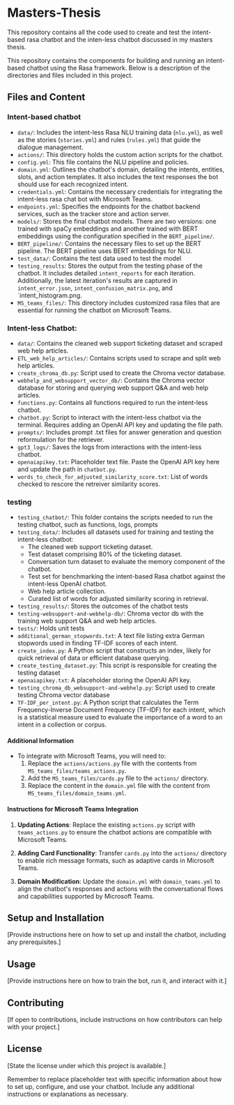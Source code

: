 # Masters-Thesis
This repository contains all the code used to create and test the intent-based rasa chatbot and the inten-less chatbot discussed in my masters thesis.

This repository contains the components for building and running an intent-based chatbot using the Rasa framework. Below is a description of the directories and files included in this project.

## Files and Content

### Intent-based chatbot
- `data/`: Includes the intent-less Rasa NLU training data (`nlu.yml`), as well as the stories (`stories.yml`) and rules (`rules.yml`) that guide the dialogue management.
- `actions/`: This directory holds the custom action scripts for the chatbot.
- `config.yml`: This file contains the NLU pipeline and policies.
- `domain.yml`: Outlines the chatbot's domain, detailing the intents, entities, slots, and action templates. It also includes the text responses the bot should use for each                  recognized intent.
- `credentials.yml`: Contains the necessary credentials for integrating the intent-less rasa chat bot with Microsoft Teams.
- `endpoints.yml`: Specifies the endpoints for the chatbot backend services, such as the tracker store and action server.
- `models/`: Stores the final chatbot models. There are two versions: one trained with spaCy embeddings and another trained with BERT embeddings using the configuration                   specified in the `BERT_pipeline/`.
- `BERT_pipeline/`: Contains the necessary files to set up the BERT pipeline. The BERT pipeline uses BERT embeddings for NLU.
- `test_data/`: Contains the test data used to test the model
- `testing_results`: Stores the output from the testing phase of the chatbot. It includes detailed `intent_reports` for each iteration. Additionally, the latest iteration's                       results are captured in `intent_error.json`, `intent_confusion_matrix.png`, and `intent_histogram.png.
- `MS_teams_files/`: This directory includes customized rasa files that are essential for running the chatbot on Microsoft Teams.

### Intent-less Chatbot:

- `data/`: Contains the cleaned web support ticketing dataset and scraped web help articles.
- `ETL_web_help_articles/`: Contains scripts used to scrape and split web help articles.
- `create_chroma_db.py`: Script used to create the Chroma vector database.
- `webhelp_and_websupport_vector_db/`: Contains the Chroma vector database for storing and querying web support Q&A and web help articles.
- `functions.py`: Contains all functions required to run the intent-less chatbot.
- `chatbot.py`: Script to interact with the intent-less chatbot via the terminal. Requires adding an OpenAI API key and     updating the file path.
- `prompts/`: Includes prompt .txt files for answer generation and question reformulation for the retriever.
- `gpt3_logs/`: Saves the logs from interactions with the intent-less chatbot.
- `openaiapikey.txt`: Placeholder text file. Paste the OpenAI API key here and update the path in `chatbot.py`.
- `words_to_check_for_adjusted_similarity_score.txt`: List of words checked to rescore the retreiver similarity scores.

### testing
- `testing_chatbot/`: This folder contains the scripts needed to run the testing chatbot, such as functions, logs, prompts
- `testing_data/`: Includes all datasets used for training and testing the intent-less chatbot:
  - The cleaned web support ticketing dataset.
  - Test dataset comprising 80% of the ticketing dataset.
  - Conversation turn dataset to evaluate the memory component of the chatbot.
  - Test set for benchmarking the intent-based Rasa chatbot against the intent-less OpenAI chatbot.
  - Web help article collection.
  - Curated list of words for adjusted similarity scoring in retrieval.
- `testing_results/`: Stores the outcomes of the chatbot tests
- `testing-websupport-and-webhelp-db/`: Chroma vector db with the training  web support Q&A and web help articles.
- `tests/`: Holds unit tests
- `additional_german_stopwords.txt`: A text file listing extra German stopwords used in finding TF-IDF scores of each intent.
- `create_index.py`: A Python script that constructs an index, likely for quick retrieval of data or efficient database querying.
- `create_testing_dataset.py`: This script is responsible for creating the testing dataset 
- `openaiapikey.txt`: A placeholder storing the OpenAI API key.
- `testing_chroma_db_websupport-and-webhelp.py`: Script used to create testing Chroma vector database
- `TF-IDF_per_intent.py`: A Python script that calculates the Term Frequency-Inverse Document Frequency (TF-IDF) for each intent, which is a statistical measure used to evaluate the importance of a word to an intent in a collection or corpus.
  

#### Additional Information

  - To integrate with Microsoft Teams, you will need to:
    1. Replace the `actions/actions.py` file with the contents from `MS_teams_files/teams_actions.py`.
    2. Add the `MS_teams_files/cards.py` file to the `actions/` directory.
    3. Replace the content in the `domain.yml` file with the content from `MS_teams_files/domain_teams.yml`.

#### Instructions for Microsoft Teams Integration

1. **Updating Actions**: Replace the existing `actions.py` script with `teams_actions.py` to ensure the chatbot actions are compatible with Microsoft Teams.

2. **Adding Card Functionality**: Transfer `cards.py` into the `actions/` directory to enable rich message formats, such as adaptive cards in Microsoft Teams.

3. **Domain Modification**: Update the `domain.yml` with `domain_teams.yml` to align the chatbot's responses and actions with the conversational flows and capabilities supported by Microsoft Teams.
## Setup and Installation

[Provide instructions here on how to set up and install the chatbot, including any prerequisites.]

## Usage

[Provide instructions here on how to train the bot, run it, and interact with it.]

## Contributing

[If open to contributions, include instructions on how contributors can help with your project.]

## License

[State the license under which this project is available.]

Remember to replace placeholder text with specific information about how to set up, configure, and use your chatbot. Include any additional instructions or explanations as necessary.

